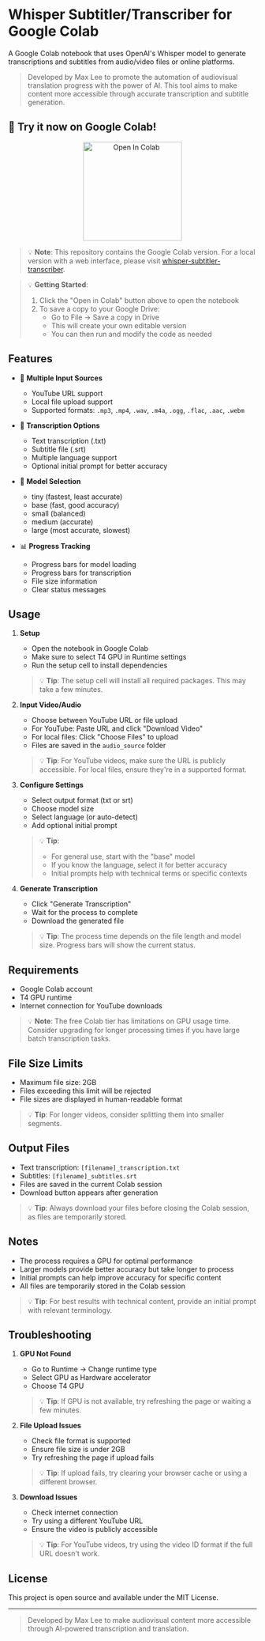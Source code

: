 # Whisper Subtitler/Transcriber for Google Colab

A Google Colab notebook that uses OpenAI's Whisper model to generate transcriptions and subtitles from audio/video files or online platforms.

> Developed by Max Lee to promote the automation of audiovisual translation progress with the power of AI. This tool aims to make content more accessible through accurate transcription and subtitle generation.

## 🚀 Try it now on Google Colab!

<div align="center">
<a href="https://colab.research.google.com/drive/1SMXb2jYPAkKPrbVGbFZkfUhnuYEywxDB?usp=sharing">
<img src="https://colab.research.google.com/assets/colab-badge.svg" alt="Open In Colab" width="200"/>
</a>
</div>

> 💡 **Note**: This repository contains the Google Colab version. For a local version with a web interface, please visit [whisper-subtitler-transcriber](https://github.com/Max-Lee-explore/whisper-subtitler-transcriber).

> 💡 **Getting Started**:
> 1. Click the "Open in Colab" button above to open the notebook
> 2. To save a copy to your Google Drive:
>    - Go to File -> Save a copy in Drive
>    - This will create your own editable version
>    - You can then run and modify the code as needed

## Features

- 🎥 **Multiple Input Sources**
  - YouTube URL support
  - Local file upload support
  - Supported formats: `.mp3`, `.mp4`, `.wav`, `.m4a`, `.ogg`, `.flac`, `.aac`, `.webm`

- 🎯 **Transcription Options**
  - Text transcription (.txt)
  - Subtitle file (.srt)
  - Multiple language support
  - Optional initial prompt for better accuracy

- 🚀 **Model Selection**
  - tiny (fastest, least accurate)
  - base (fast, good accuracy)
  - small (balanced)
  - medium (accurate)
  - large (most accurate, slowest)

- 📊 **Progress Tracking**
  - Progress bars for model loading
  - Progress bars for transcription
  - File size information
  - Clear status messages

## Usage

1. **Setup**
   - Open the notebook in Google Colab
   - Make sure to select T4 GPU in Runtime settings
   - Run the setup cell to install dependencies

   > 💡 **Tip**: The setup cell will install all required packages. This may take a few minutes.

2. **Input Video/Audio**
   - Choose between YouTube URL or file upload
   - For YouTube: Paste URL and click "Download Video"
   - For local files: Click "Choose Files" to upload
   - Files are saved in the `audio_source` folder

   > 💡 **Tip**: For YouTube videos, make sure the URL is publicly accessible. For local files, ensure they're in a supported format.

3. **Configure Settings**
   - Select output format (txt or srt)
   - Choose model size
   - Select language (or auto-detect)
   - Add optional initial prompt

   > 💡 **Tip**: 
   > - For general use, start with the "base" model
   > - If you know the language, select it for better accuracy
   > - Initial prompts help with technical terms or specific contexts

4. **Generate Transcription**
   - Click "Generate Transcription"
   - Wait for the process to complete
   - Download the generated file

   > 💡 **Tip**: The process time depends on the file length and model size. Progress bars will show the current status.

## Requirements

- Google Colab account
- T4 GPU runtime
- Internet connection for YouTube downloads

> 💡 **Note**: The free Colab tier has limitations on GPU usage time. Consider upgrading for longer processing times if you have large batch transcription tasks.

## File Size Limits

- Maximum file size: 2GB
- Files exceeding this limit will be rejected
- File sizes are displayed in human-readable format

> 💡 **Tip**: For longer videos, consider splitting them into smaller segments.

## Output Files

- Text transcription: `[filename]_transcription.txt`
- Subtitles: `[filename]_subtitles.srt`
- Files are saved in the current Colab session
- Download button appears after generation

> 💡 **Tip**: Always download your files before closing the Colab session, as files are temporarily stored.

## Notes

- The process requires a GPU for optimal performance
- Larger models provide better accuracy but take longer to process
- Initial prompts can help improve accuracy for specific content
- All files are temporarily stored in the Colab session

> 💡 **Tip**: For best results with technical content, provide an initial prompt with relevant terminology.

## Troubleshooting

1. **GPU Not Found**
   - Go to Runtime -> Change runtime type
   - Select GPU as Hardware accelerator
   - Choose T4 GPU

   > 💡 **Tip**: If GPU is not available, try refreshing the page or waiting a few minutes.

2. **File Upload Issues**
   - Check file format is supported
   - Ensure file size is under 2GB
   - Try refreshing the page if upload fails

   > 💡 **Tip**: If upload fails, try clearing your browser cache or using a different browser.

3. **Download Issues**
   - Check internet connection
   - Try using a different YouTube URL
   - Ensure the video is publicly accessible

   > 💡 **Tip**: For YouTube videos, try using the video ID format if the full URL doesn't work.

## License

This project is open source and available under the MIT License.

---

> Developed by Max Lee to make audiovisual content more accessible through AI-powered transcription and translation. 